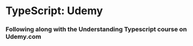 # TypeScript: Udemy

### Following along with the **Understanding Typescript** course on Udemy.com

